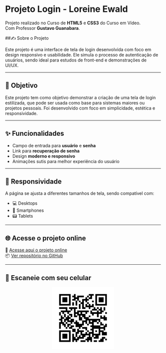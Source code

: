 # Projeto Login - Loreine Ewald

Projeto realizado no Curso de <strong>HTML5</strong> e <strong>CSS3</strong> do Curso em Vídeo.<br>
Com Professor <strong>Gustavo Guanabara</strong>.

##✍️ Sobre o Projeto

Este projeto é uma interface de tela de login desenvolvida com foco em design responsivo e usabilidade. Ele simula o processo de autenticação de usuários, sendo ideal para estudos de front-end e demonstrações de UI/UX.

---

## 🎯 Objetivo

Este projeto tem como objetivo demonstrar a criação de uma tela de login estilizada, que pode ser usada como base para sistemas maiores ou projetos pessoais. Foi desenvolvido com foco em simplicidade, estética e responsividade.

---

## ✨ Funcionalidades

- Campo de entrada para **usuário** e **senha**
- Link para **recuperação de senha**
- Design **moderno e responsivo**
- Animações sutis para melhor experiência do usuário

---

## 📱 Responsividade

A página se ajusta a diferentes tamanhos de tela, sendo compatível com:

- 💻 Desktops
- 📱 Smartphones
- 📟 Tablets

---

## 🌐 Acesse o projeto online

🔗 [Acesse aqui o projeto online](https://loreineewald.github.io/projeto-login/)<br>
📦 [Ver repositório no GitHub](https://github.com/Loreineewald/projeto-login)

---

## 📱 Escaneie com seu celular

<p align="center">
  <img src="./qr_code_projeto_login.png" alt="QR Code Projeto Login" width="200">
</p>
